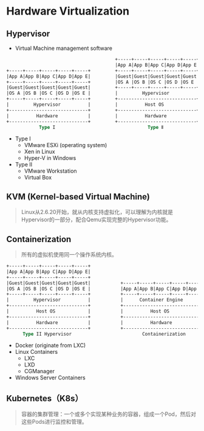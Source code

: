 # Hardware Virtualization

## Hypervisor

- Virtual Machine management software

```ps
                                        +-----+-----+-----+-----+-----+
                                        |App A|App B|App C|App D|App E|
+-----+-----+-----+-----+-----+         +-----+-----+-----+-----+-----+
|App A|App B|App C|App D|App E|         |Guest|Guest|Guest|Guest|Guest|
+-----+-----+-----+-----+-----+         |OS A |OS B |OS C |OS D |OS E |
|Guest|Guest|Guest|Guest|Guest|         +-----+-----+-----+-----+-----+
|OS A |OS B |OS C |OS D |OS E |         |         Hypervisor          |
+-----+-----+-----+-----+-----+         +-----------------------------+
|         Hypervisor          |         |          Host OS            |
+-----------------------------+         +-----------------------------+
|          Hardware           |         |          Hardware           |
+-----------------------------+         +-----------------------------+
            Type I                                  Type Ⅱ
```

- Type I
  - VMware ESXi (operating system)
  - Xen in Linux
  - Hyper-V in Windows
- Type Ⅱ
  - VMware Workstation
  - Virtual Box

## KVM (Kernel-based Virtual Machine)

>Linux从2.6.20开始，就从内核支持虚拟化，可以理解为内核就是Hypervisor的一部分，配合Qemu实现完整的Hypervisor功能。

## Containerization

>所有的虚拟机使用同一个操作系统内核。

```ps
+-----+-----+-----+-----+-----+
|App A|App B|App C|App D|App E|
+-----+-----+-----+-----+-----+
|Guest|Guest|Guest|Guest|Guest|           +-----+-----+-----+-----+-----+
|OS A |OS B |OS C |OS D |OS E |           |App A|App B|App C|App D|App E|
+-----+-----+-----+-----+-----+           +-----+-----+-----+-----+-----+
|         Hypervisor          |           |      Container Engine       |
+-----------------------------+           +-----------------------------+
|          Host OS            |           |          Host OS            |
+-----------------------------+           +-----------------------------+
|          Hardware           |           |          Hardware           |
+-----------------------------+           +-----------------------------+
      Type II Hypervisor                          Containerization
```

- Docker (originate from LXC)
- Linux Containers
  - LXC
  - LXD
  - CGManager
- Windows Server Containers

## Kubernetes（K8s）

>容器的集群管理：一个或多个实现某种业务的容器，组成一个Pod，然后对这些Pods进行监控和管理。
